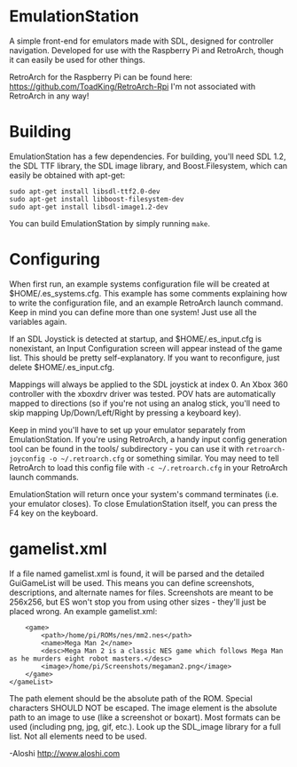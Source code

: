 EmulationStation
================

A simple front-end for emulators made with SDL, designed for controller navigation. Developed for use with the Raspberry Pi and RetroArch, though it can easily be used for other things.

RetroArch for the Raspberry Pi can be found here: https://github.com/ToadKing/RetroArch-Rpi
I'm not associated with RetroArch in any way!

Building
========

EmulationStation has a few dependencies. For building, you'll need SDL 1.2, the SDL TTF library, the SDL image library, and Boost.Filesystem, which can easily be obtained with apt-get:
```sudo apt-get install libsdl1.2-dev
sudo apt-get install libsdl-ttf2.0-dev
sudo apt-get install libboost-filesystem-dev
sudo apt-get install libsdl-image1.2-dev
```

You can build EmulationStation by simply running `make`.

Configuring
===========

When first run, an example systems configuration file will be created at $HOME/.es_systems.cfg. This example has some comments explaining how to write the configuration file, and an example RetroArch launch command. Keep in mind you can define more than one system! Just use all the variables again.

If an SDL Joystick is detected at startup, and $HOME/.es_input.cfg is nonexistant, an Input Configuration screen will appear instead of the game list. This should be pretty self-explanatory. If you want to reconfigure, just delete $HOME/.es_input.cfg.

Mappings will always be applied to the SDL joystick at index 0. An Xbox 360 controller with the xboxdrv driver was tested. POV hats are automatically mapped to directions (so if you're not using an analog stick, you'll need to skip mapping Up/Down/Left/Right by pressing a keyboard key).

Keep in mind you'll have to set up your emulator separately from EmulationStation. If you're using RetroArch, a handy input config generation tool can be found in the tools/ subdirectory - you can use it with `retroarch-joyconfig -o ~/.retroarch.cfg` or something similar. You may need to tell RetroArch to load this config file with `-c ~/.retroarch.cfg` in your RetroArch launch commands.

EmulationStation will return once your system's command terminates (i.e. your emulator closes). To close EmulationStation itself, you can press the F4 key on the keyboard.


gamelist.xml
============

If a file named gamelist.xml is found, it will be parsed and the detailed GuiGameList will be used. This means you can define screenshots, descriptions, and alternate names for files.
Screenshots are meant to be 256x256, but ES won't stop you from using other sizes - they'll just be placed wrong.
An example gamelist.xml:
```<gameList>
	<game>
		<path>/home/pi/ROMs/nes/mm2.nes</path>
		<name>Mega Man 2</name>
		<desc>Mega Man 2 is a classic NES game which follows Mega Man as he murders eight robot masters.</desc>
		<image>/home/pi/Screenshots/megaman2.png</image>
	</game>
</gameList>
```

The path element should be the absolute path of the ROM. Special characters SHOULD NOT be escaped. The image element is the absolute path to an image to use (like a screenshot or boxart). Most formats can be used (including png, jpg, gif, etc.). Look up the SDL_image library for a full list. Not all elements need to be used.


-Aloshi
http://www.aloshi.com
